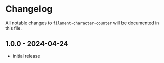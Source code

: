 # Changelog

All notable changes to `filament-character-counter` will be documented in this file.

## 1.0.0 - 2024-04-24

- initial release
